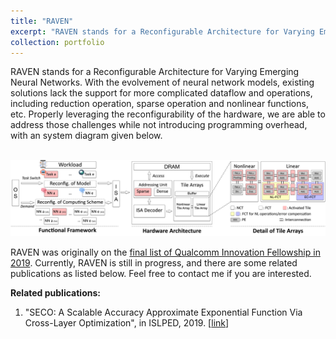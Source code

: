 ```yaml
---
title: "RAVEN"
excerpt: "RAVEN stands for a Reconfigurable Architecture for Varying Emerging Neural Networks. It is designed to be compatible for more complicated neural networks in the future, propelled by approximate computing and network theory."
collection: portfolio
---
```


RAVEN stands for a Reconfigurable Architecture for Varying Emerging Neural Networks. With the evolvement of neural network models, existing solutions lack the support for more complicated dataflow and operations, including reduction operation, sparse operation and nonlinear functions, etc. Properly leveraging the reconfigurability of the hardware, we are able to address those challenges while not introducing programming overhead, with an system diagram given below.

<br/><img src='/images/raven_system_diagram.png'>

RAVEN was originally on the [final list of Qualcomm Innovation Fellowship in 2019](https://www.qualcomm.com/invention/research/university-relations/innovation-fellowship/finalists). Currently, RAVEN is still in progress, and there are some related publications as listed below. Feel free to contact me if you are interested.

__Related publications:__

1. "SECO: A Scalable Accuracy Approximate Exponential Function Via Cross-Layer Optimization", in ISLPED, 2019. [[link](https://diwu1990.github.io/publication/2019-07-29-islped)]